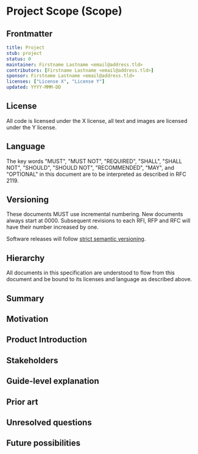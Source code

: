 # Project Scope (Scope)
[Scope]: #Scope

## Frontmatter
[frontmatter]: #frontmatter
```yaml
title: Project
stub: project
status: 0
maintainer: Firstname Lastname <email@address.tld>
contributors: [Firstname Lastname <email@address.tld>]
sponsor: Firstname Lastname <email@address.tld>
licenses: ["License X", "License Y"]
updated: YYYY-MMM-DD
```

## License
[license]: #license
<!--
Please specify licenses here and in the frontmatter.
-->
All code is licensed under the X license, all text and images are licensed under the Y license.

## Language
[language]: #language
<!--
Do not change this section.
-->
The key words "MUST", "MUST NOT", "REQUIRED", "SHALL", "SHALL NOT", "SHOULD", "SHOULD NOT", "RECOMMENDED", "MAY", and "OPTIONAL" in this document are to be interpreted as described in RFC 2119.

## Versioning
<!--
Do not change this section.
-->
These documents MUST use incremental numbering. New documents always start at 0000. Subsequent revisions to each RFI, RFP and RFC will have their number increased by one.

Software releases will follow [strict semantic versioning](https://semver.org/).

## Hierarchy
[hierarchy]: #hierarchy
<!--
Do not change this section.
-->
All documents in this specification are understood to flow from this document and be bound to its licenses and language as described above.

## Summary
[summary]: #summary
<!--
One paragraph explanation of the feature.
-->

## Motivation
[motivation]: #motivation
<!--
Why are we doing this? What use cases does it support? What is the expected outcome?
-->

## Product Introduction
[product]: #product
<!--
Talk about the business reasons for the product's existence, what it is for and who it serves.
-->

## Stakeholders
[stakeholders]: #stakeholders

<!--
- How has the community been involved?
- How
-->

## Guide-level explanation
[guide-level-explanation]: #guide-level-explanation
<!--
Explain the proposal as if it was already included in the language and you were
teaching it to another programmer. That generally means:

- Introducing new named concepts.
- Explaining the feature largely in terms of examples.
- Explaining how programmers should *think* about the feature, and how it should impact the
 way they use this software. It should explain the impact as concretely as possible.
- If applicable, provide sample error messages, deprecation warnings, or migration guidance.
- If applicable, describe the differences between teaching this to existing programmers
and new programmers.
-->

## Prior art
[prior-art]: #prior-art
<!--
Discuss prior art, both the good and the bad, in relation to this proposal.
A few examples of what this can include are:

- For language, library, tooling, and compiler proposals: Does this feature
exist in other similar projects and what experience have their community had?
- For community proposals: Is this done by some other community and what were their
experiences with it?
- For other teams: What lessons can we learn from what other communities have done here?
- Papers: Are there any published papers or great posts that discuss this? If you
have some relevant papers to refer to, this can serve as a more detailed theoretical background.

If there is no prior art, that is fine - your ideas are interesting to us whether
they are brand new or if it is an adaptation from other projects.
-->

## Unresolved questions
[unresolved-questions]: #unresolved-questions

<!--
- What parts of the design do you expect to resolve through the spec process
before this gets merged?
- What parts of the design do you expect to resolve through the implementation
of this product?
- What related issues do you consider out of scope for this prodect that could
be addressed in the future independently of the solution that comes out it?
-->

## Future possibilities
[future-possibilities]: #future-possibilities
<!--
Think about what the natural extension and evolution of your proposal would
be and how it would affect the language and project as a whole in a holistic
way. Try to use this section as a tool to more fully consider all possible
interactions with the project in your proposal.

Also consider how the this all fits into the roadmap for the project
and of the relevant sub-team.

If you have tried and cannot think of any future possibilities,
you may simply state that you cannot think of anything.
-->

